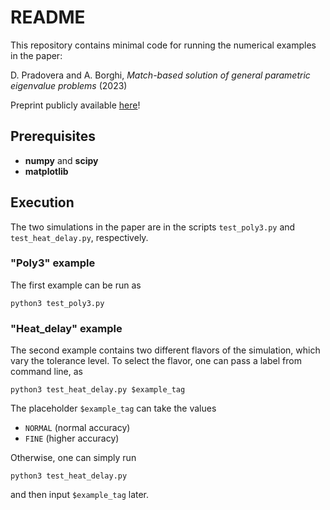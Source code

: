 # README

This repository contains minimal code for running the numerical examples in the paper:

D. Pradovera and A. Borghi, _Match-based solution of general parametric eigenvalue problems_ (2023)

Preprint publicly available [here](https://arxiv.org/abs/2308.05335)!

## Prerequisites
* **numpy** and **scipy**
* **matplotlib**

## Execution
The two simulations in the paper are in the scripts `test_poly3.py` and `test_heat_delay.py`, respectively.

### "Poly3" example
The first example can be run as
```
python3 test_poly3.py
```

### "Heat_delay" example
The second example contains two different flavors of the simulation, which vary the tolerance level.
To select the flavor, one can pass a label from command line, as
```
python3 test_heat_delay.py $example_tag
```
The placeholder `$example_tag` can take the values
* `NORMAL` (normal accuracy)
* `FINE` (higher accuracy)

Otherwise, one can simply run
```
python3 test_heat_delay.py
```
and then input `$example_tag` later.
